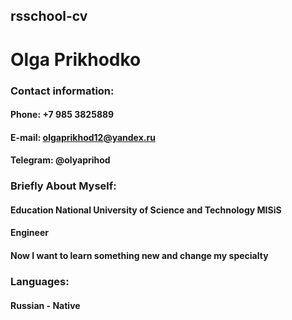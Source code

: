 ## **rsschool-cv**

# **Olga Prikhodko**

### **Contact information:**

#### **Phone:** +7 985 3825889
#### **E-mail:** olgaprikhod12@yandex.ru
#### **Telegram:** @olyaprihod

### **Briefly About Myself:**

#### **Education** National University of Science and Technology MISiS
#### Engineer
#### Now I want to learn something new and change my specialty

### **Languages:**

#### Russian - Native

